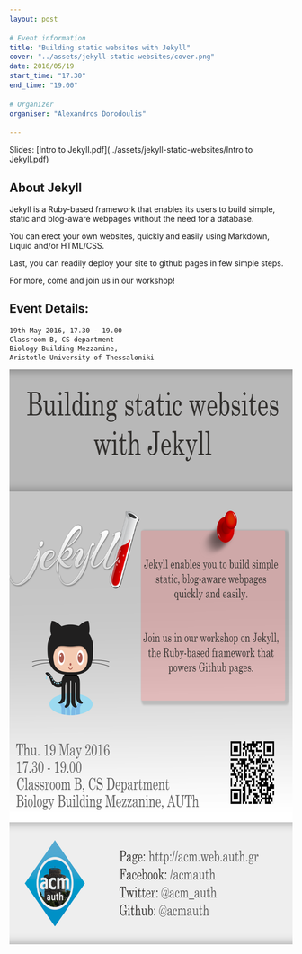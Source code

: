 ```yaml
---
layout: post

# Event information
title: "Building static websites with Jekyll"
cover: "../assets/jekyll-static-websites/cover.png"
date: 2016/05/19
start_time: "17.30"
end_time: "19.00"

# Organizer
organiser: "Alexandros Dorodoulis"

---
```


Slides: [Intro to Jekyll.pdf](../assets/jekyll-static-websites/Intro to Jekyll.pdf)

## About Jekyll

Jekyll is a Ruby-based framework that enables its users to build simple, static and blog-aware webpages without the need for a database.

You can erect your own websites, quickly and easily using Markdown, Liquid and/or HTML/CSS.

Last, you can readily deploy your site to github pages in few simple steps.

For more, come and join us in our workshop!

## Event Details:

```
19th May 2016, 17.30 - 19.00
Classroom B, CS department
Biology Building Mezzanine,
Aristotle University of Thessaloniki
```

<p><a href="../assets/jekyll-static-websites/poster.png"><img class="center" alt="jekyll-static-websites-poster" height="1024" width="724" src="../assets/jekyll-static-websites/poster.png"/></a></p>
